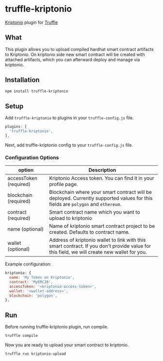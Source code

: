 # truffle-kriptonio

[Kriptonio](https://kriptonio.com/) plugin for [Truffle](https://trufflesuite.com/)

## What

This plugin allows you to upload compiled hardhat smart contract artifacts to Kriptonio. On kriptonio side new smart contract will be created with attached artifacts, which you can afterward deploy and manage via kriptonio.

## Installation

```bash
npm install truffle-kriptonio
```

## Setup

Add `truffle-kriptonio` to plugins in your `truffle-config.js` file.

```js
plugins: [
  'truffle-kriptonio',
],
```

Next, add truffle-kriptonio config to your `truffle-config.js` file.

### Configuration Options

| option                 | Description                                                                                                                                 |
| ---------------------- | ------------------------------------------------------------------------------------------------------------------------------------------- |
| accessToken (required) | Kriptonio Access token. You can find it in your profile page.                                                                               |
| blockchain (required)  | Blockchain where your smart contract will be deployed. Currently supported values for this fields are `polygon` and `ethereum`.             |
| contract (required)    | Smart contract name which you want to upload to kriptonio                                                                                   |
| name (optional)        | Name of kriptonio smart contract project to be created. Defaults to contract name.                                                          |
| wallet (optional)      | Address of kriptonio wallet to link with this smart contract. If you don't provide value for this field, we will create new wallet for you. |

Example configuration:

```js
kriptonio: {
  name: 'My Token on Kriptonio',
  contract: 'MyERC20',
  accessToken: '<kriptonio-access-token>',
  wallet: '<wallet-address>',
  blockchain: 'polygon',
},
```

## Run

Before running truffle-kriptonio plugin, run compile.

```bash
truffle compile
```

Now you are ready to upload your smart contract to kriptonio.

```bash
truffle run kriptonio-upload
```

